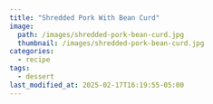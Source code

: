 ```yaml
---
title: "Shredded Pork With Bean Curd"
image: 
  path: /images/shredded-pork-bean-curd.jpg
  thumbnail: /images/shredded-pork-bean-curd.jpg
categories:
  - recipe
tags:
  - dessert
last_modified_at: 2025-02-17T16:19:55-05:00
---
```




